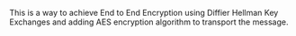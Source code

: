 This is a way to achieve End to End Encryption using Diffier Hellman Key Exchanges and adding AES encryption algorithm to transport the message.
